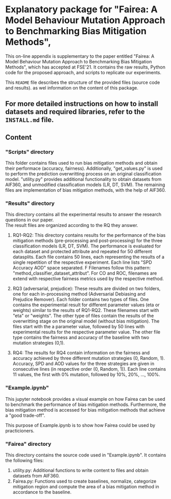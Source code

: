 # Explanatory package for "Fairea: A Model Behaviour Mutation Approach to Benchmarking Bias Mitigation Methods",
This on-line appendix is supplementary to the paper entitled "Fairea: A Model Behaviour Mutation Approach to Benchmarking Bias Mitigation Methods", which has accepted at FSE'21. It contains the raw results, Python code for the proposed approach, and scripts to replicate our experiments. 

This `README` file describes the structure of the provided files (source code and results). as wel information on the content of this package.

For more detailed instructions on how to install datasets and required libraries, refer to the `INSTALL.md` file.
---

## Content

### "Scripts" directory
This folder contains files used to run bias mitigation methods and obtain their performace (accuracy, fairness). Additionally, "get_values.py" is used to perform the prediction overwritting process on an original classification model.
"utility.py" provides additional functionality to obtain datasets from AIF360, and unmodified classification models (LR, DT, SVM).
The remaining files are implementation of bias mitigation methods, with the help of AIF360.

### "Results" directory

This directory contains all the experimental results to answer the research questions in our paper.  
The result files are organized according to the RQ they answer. 
1. RQ1-RQ2: This directory contains results for the performance of the bias mitigation methods (pre-processing and post-processing) for the three classification models (LR, DT, SVM). The performance is evaluated for each dataset and protected attribute and repeated for 50 different datasplits.
Each file contains 50 lines, each representing the results of a single repetition of the respective experiment. Each line lists "SPD Accuracy AOD" space separated. F
Filenames follow this pattern: "method_classifier_dataset_attribut". For CO and ROC, filenames are extend with respective fairness metrics used by the respective method.

2. RQ3 (adversarial, prejudice): These results are divided on two folders, one for each in-processing method (Adversarial Debiasing and Prejudice Remover).
	Each folder contains two types of files. 
	One contains the experimental result for different parameter values (eta or weights) similar to the results of RQ1-RQ2. These filenames start with "eta" or "weights".
    The other type of files contain the results of the overwritting stage on the original model (without bias mitigation).
	The files start with the a parameter value, followed by 50 lines with experimental results for the respective parameter value.
	The other file type contains the fairness and accuracy of the baseline with two mutation strategies (0,1).
3. RQ4:	The results for RQ4 contain information on the fairness and accuracy achieved by three different mutation strategies (0, Random, 1).
Accuracy, SPD and AOD values for the three strategies are given in consecutive lines (in respective order (0, Random, 1)).
	Each line contains 11 values, the first with 0% mutation, followed by 10%, 20%, ..., 100%.

### "Example.ipynb"
This jupyter notebook provides a visual example on how Fairea can be used to benchmark the performance of bias mitigation methods. Furthermore, the bias mitigation method is accessed for bias mitigation methods that achieve a "good trade-off".

This purpose of Example.ipynb is to show how Fairea could be used by practicioners.
### "Fairea" directory
This directory contains the source code used in "Example.ipynb".
It contains the following files:

1. utility.py: Additional functions to write content to files and obtain datasets from AIF360.
2. Fairea.py: Functions used to create baselines, normalize, categorize mitigation region and compute the area of a bias mitigation method in accordance to the baseline.


